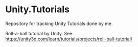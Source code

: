 # Unity.Tutorials
Repository for tracking Unity Tutorials done by me.

Roll-a-ball tutorial by Unity.
See: https://unity3d.com/learn/tutorials/projects/roll-ball-tutorial/
